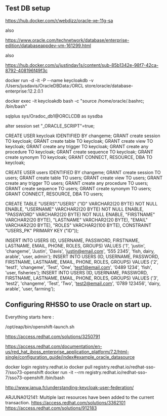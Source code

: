 ## Test DB setup

https://hub.docker.com/r/webdizz/oracle-xe-11g-sa

also

https://www.oracle.com/technetwork/database/enterprise-edition/databaseappdev-vm-161299.html

also

https://hub.docker.com/u/justindav1s/content/sub-85b1342e-98f7-42ca-8792-408196f49f3c

docker run -d -it -P --name keycloakdb -v /Users/jusdavis/OracleDBData:/ORCL store/oracle/database-enterprise:12.2.0.1

docker exec -it keycloakdb bash -c "source /home/oracle/.bashrc; /bin/bash"

sqlplus sys/Oradoc_db1@ORCLCDB as sysdba

alter session set "_ORACLE_SCRIPT"=true;

CREATE USER keycloak IDENTIFIED BY changeme;
GRANT create session TO keycloak;
GRANT create table TO keycloak;
GRANT create view TO keycloak;
GRANT create any trigger TO keycloak;
GRANT create any procedure TO keycloak;
GRANT create sequence TO keycloak;
GRANT create synonym TO keycloak;
GRANT CONNECT, RESOURCE, DBA TO keycloak;


CREATE USER users IDENTIFIED BY changeme;
GRANT create session TO users;
GRANT create table TO users;
GRANT create view TO users;
GRANT create any trigger TO users;
GRANT create any procedure TO users;
GRANT create sequence TO users;
GRANT create synonym TO users;
GRANT CONNECT, RESOURCE, DBA TO users;

CREATE TABLE "USERS"."USERS"
   ("ID" VARCHAR2(20 BYTE) NOT NULL ENABLE,
	"USERNAME" VARCHAR2(20 BYTE) NOT NULL ENABLE,
	"PASSWORD" VARCHAR2(20 BYTE) NOT NULL ENABLE,
	"FIRSTNAME" VARCHAR2(20 BYTE),
	"LASTNAME" VARCHAR2(20 BYTE),
	"EMAIL" VARCHAR2(20 BYTE),
	"ROLES" VARCHAR2(100 BYTE),
	 CONSTRAINT "USERS_PK" PRIMARY KEY ("ID"));

INSERT INTO USERS (ID, USERNAME, PASSWORD, FIRSTNAME, LASTNAME, EMAIL, PHONE, ROLES, GROUPS) VALUES ('1', 'justin', 'changeme', 'Justin', 'Davis', 'justin@email.com', '555 2345', 'fish, dairy, arable', 'user, admin');
INSERT INTO USERS (ID, USERNAME, PASSWORD, FIRSTNAME, LASTNAME, EMAIL, PHONE, ROLES, GROUPS) VALUES ('2', 'test1', 'changeme', 'Test', 'One', 'test1@email.com', '0489 1234', 'fish', 'user, fisheries');
INSERT INTO USERS (ID, USERNAME, PASSWORD, FIRSTNAME, LASTNAME, EMAIL, PHONE, ROLES, GROUPS) VALUES ('3', 'test2', 'changeme', 'Test', 'Two', 'test2@email.com', '0789 123456', 'dairy, arable', 'user, farming');

## Configuring RHSSO to use Oracle on start up.

Everything starts here :

/opt/eap/bin/openshift-launch.sh


https://access.redhat.com/solutions/3250791

https://access.redhat.com/documentation/en-us/red_hat_jboss_enterprise_application_platform/7.2/html-single/configuration_guide/index#example_oracle_datasource

docker login registry.redhat.io
docker pull registry.redhat.io/redhat-sso-7/sso73-openshift
docker run -it --rm registry.redhat.io/redhat-sso-7/sso73-openshift /bin/bash



http://www.janua.fr/understanding-keycloak-user-federation/

ARJUNA012141: Multiple last resources have been added to the current transaction.
https://access.redhat.com/solutions/3362101
https://access.redhat.com/solutions/912183



